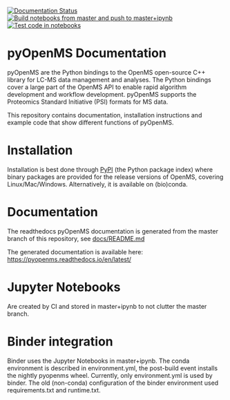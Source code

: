 [![Documentation Status](https://readthedocs.org/projects/pyopenms/badge/?version=latest)](https://pyopenms.readthedocs.io/en/latest/?badge=latest)
[![Build notebooks from master and push to master+ipynb](https://github.com/OpenMS/pyopenms-docs/actions/workflows/build-push-notebooks.yaml/badge.svg)](https://github.com/OpenMS/pyopenms-docs/actions/workflows/build-push-notebooks.yaml)
[![Test code in notebooks](https://github.com/OpenMS/pyopenms-docs/actions/workflows/test-notebooks.yml/badge.svg)](https://github.com/OpenMS/pyopenms-docs/actions/workflows/test-notebooks.yml)

pyOpenMS Documentation
======================

pyOpenMS are the Python bindings to the OpenMS open-source C++ library for
LC-MS data management and analyses. The Python bindings cover a large part of
the OpenMS API to enable rapid algorithm development and workflow development.
pyOpenMS supports the Proteomics Standard Initiative (PSI) formats for MS data. 

This repository contains documentation, installation instructions and example code
that show different functions of pyOpenMS.

Installation
=============

Installation is best done through [PyPI](https://pypi.python.org/pypi/pyopenms)
(the Python package index) where binary packages are provided for the release
versions of OpenMS, covering Linux/Mac/Windows. Alternatively, it is available on (bio)conda.

Documentation
=============
The readthedocs pyOpenMS documentation is generated from the master branch of this repository, see [docs/README.md](docs/README.md)

The generated documentation is available here: https://pyopenms.readthedocs.io/en/latest/

Jupyter Notebooks
=============
Are created by CI and stored in master+ipynb to not clutter the master branch.

Binder integration
=============
Binder uses the Jupyter Notebooks in master+ipynb. The conda environment is described in environment.yml, the post-build event installs the nightly pyopenms wheel. Currently, only environment.yml is used by binder. The old (non-conda) configuration of the binder environment used requirements.txt and runtime.txt.
